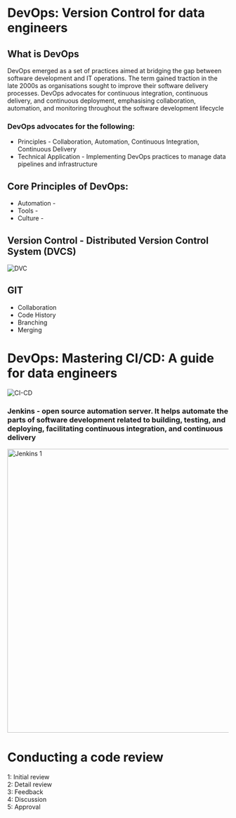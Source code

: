# DevOps: Version Control for data engineers

## What is DevOps
DevOps emerged as a set of practices aimed at bridging the gap between software development and IT operations. The term gained traction in the late 2000s as organisations sought to improve their software delivery processes. DevOps advocates for continuous integration, continuous delivery, and continuous deployment, emphasising collaboration, automation, and monitoring throughout the software development lifecycle

### DevOps advocates for the following:
* Principles - Collaboration, Automation, Continuous Integration, Continuous Delivery
* Technical Application - Implementing DevOps practices to manage data pipelines and infrastructure

## Core Principles of DevOps:
* Automation -
* Tools -
* Culture -

## Version Control - Distributed Version Control System (DVCS)  
![DVC](https://github.com/user-attachments/assets/533c6a37-dabe-448b-ac82-b2fbb2848574)

## GIT
* Collaboration
* Code History
* Branching
* Merging


# DevOps: Mastering CI/CD: A guide for data engineers

![CI-CD](https://github.com/user-attachments/assets/680627a3-5407-4a90-bba3-cadddea8a75f)


### Jenkins - open source automation server. It helps automate the parts of software development related to building, testing, and deploying, facilitating continuous integration, and continuous delivery

<img width="645" alt="Jenkins 1" src="https://github.com/user-attachments/assets/eab525d5-e041-44a2-91d9-df889830a364" />


# Conducting a code review
1: Initial review <br/>
2: Detail review <br/>
3: Feedback <br/>
4: Discussion <br/>
5: Approval <br/>

